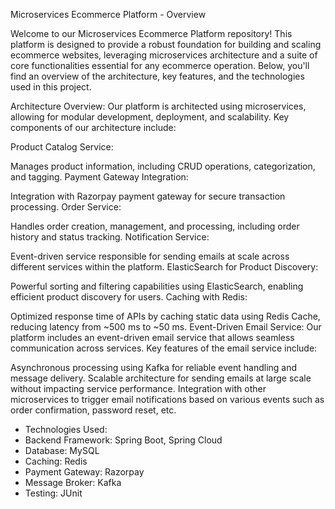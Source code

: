 Microservices Ecommerce Platform - Overview

Welcome to our Microservices Ecommerce Platform repository! This platform is designed to provide a robust foundation for building and scaling ecommerce websites, leveraging microservices architecture and a suite of core functionalities essential for any ecommerce operation. Below, you'll find an overview of the architecture, key features, and the technologies used in this project.

Architecture Overview:
Our platform is architected using microservices, allowing for modular development, deployment, and scalability. Key components of our architecture include:

Product Catalog Service:

Manages product information, including CRUD operations, categorization, and tagging.
Payment Gateway Integration:

Integration with Razorpay payment gateway for secure transaction processing.
Order Service:

Handles order creation, management, and processing, including order history and status tracking.
Notification Service:

Event-driven service responsible for sending emails at scale across different services within the platform.
ElasticSearch for Product Discovery:

Powerful sorting and filtering capabilities using ElasticSearch, enabling efficient product discovery for users.
Caching with Redis:

Optimized response time of APIs by caching static data using Redis Cache, reducing latency from ~500 ms to ~50 ms.
Event-Driven Email Service:
Our platform includes an event-driven email service that allows seamless communication across services. Key features of the email service include:

Asynchronous processing using Kafka for reliable event handling and message delivery.
Scalable architecture for sending emails at large scale without impacting service performance.
Integration with other microservices to trigger email notifications based on various events such as order confirmation, password reset, etc.
* Technologies Used:
* Backend Framework: Spring Boot, Spring Cloud
* Database: MySQL
* Caching: Redis
* Payment Gateway: Razorpay
* Message Broker: Kafka
* Testing: JUnit
